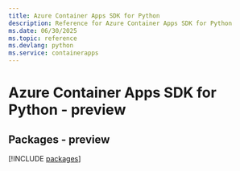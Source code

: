```yaml
---
title: Azure Container Apps SDK for Python
description: Reference for Azure Container Apps SDK for Python
ms.date: 06/30/2025
ms.topic: reference
ms.devlang: python
ms.service: containerapps
---
```

# Azure Container Apps SDK for Python - preview
## Packages - preview
[!INCLUDE [packages](container-apps-index.md)]